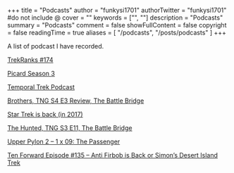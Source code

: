 +++
title = "Podcasts"
author = "funkysi1701"
authorTwitter = "funkysi1701" #do not include @
cover = ""
keywords = ["", ""]
description = "Podcasts"
summary = "Podcasts"
comment = false
showFullContent = false
copyright = false
readingTime = true
aliases = [
    "/podcasts",
    "/posts/podcasts"
]
+++

A list of podcast I have recorded. 

[TrekRanks #174](/posts/2024/trekranks/)

[Picard Season 3](/posts/2023/picard-season-three/)

[Temporal Trek Podcast](/posts/2022/temporal-trek-podcast/)

[Brothers, TNG S4 E3 Review, The Battle Bridge](/posts/2016/brothers-tng-s4-e3-review-battle-bridge/)

[Star Trek is back (in 2017)](/posts/2015/star-trek-is-back-in-2017/)

[The Hunted, TNG S3 E11, The Battle Bridge](/posts/2015/the-hunted-tng-s3-e11-the-battle-bridge/)

[Upper Pylon 2 – 1 x 09: The Passenger](/posts/2015/upper-pylon-2-1-x-09-the-passenger/)

[Ten Forward Episode #135 – Anti Firbob is Back or Simon’s Desert Island Trek](/posts/2015/ten-forward-episode-135-anti-firbob-is-back-or-simons-desert-island-trek/)
